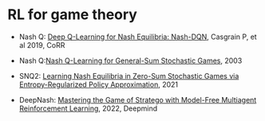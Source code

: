 # RL for game theory


* Nash Q: [Deep Q-Learning for Nash Equilibria: Nash-DQN](https://arxiv.org/abs/1904.10554), Casgrain P, et al 2019, CoRR
* Nash Q:[Nash Q-Learning for General-Sum Stochastic Games](https://www.jmlr.org/papers/volume4/hu03a/hu03a.pdf), 2003
* SNQ2: [Learning Nash Equilibria in Zero-Sum Stochastic Games via Entropy-Regularized Policy Approximation](https://arxiv.org/abs/2009.00162), 2021

* DeepNash: [Mastering the Game of Stratego with Model-Free Multiagent Reinforcement Learning](https://arxiv.org/abs/2206.15378), 2022, Deepmind